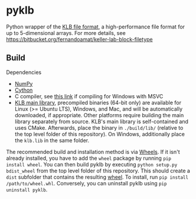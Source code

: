 # pyklb

Python wrapper of the [KLB file format](https://bitbucket.org/fernandoamat/keller-lab-block-filetype), a high-performance file format for up to 5-dimensional arrays. For more details, see https://bitbucket.org/fernandoamat/keller-lab-block-filetype

## Build

Dependencies

- [NumPy](http://www.numpy.org/)
- [Cython](http://cython.org/)
- C compiler, see [this link](https://github.com/cython/cython/wiki/CythonExtensionsOnWindows) if compiling for Windows with MSVC
- [KLB main library](https://bitbucket.org/fernandoamat/keller-lab-block-filetype),  precompiled binaries (64-bit only) are available for Linux (>= Ubuntu LTS), Windows, and Mac, and will be automatically downloaded, if appropriate. Other platforms require building the main library separately from source. KLB's main library is self-contained and uses CMake. Afterwards, place the binary in <code>./build/lib/</code> (relative to the top level folder of this repository). On Windows, additionally place the <code>klb.lib</code> in the same folder.

The recommended build and installation method is via [Wheels](http://pythonwheels.com/). If it isn't already installed, you have to add the <code>wheel</code> package by running <code>pip install wheel</code>. You can then build pyklb by executing <code>python setup.py bdist_wheel</code> from the top level folder of this repository. This should create a <code>dist</code> subfolder that contains the resulting [wheel](http://pythonwheels.com/). To install, run <code>pip install /path/to/wheel.whl</code>. Conversely, you can uninstall pyklb using <code>pip uninstall pyklb</code>.
